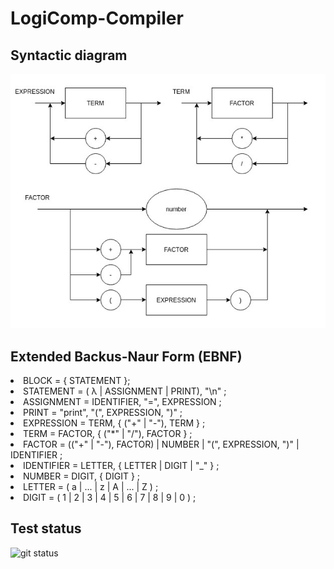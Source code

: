 # LogiComp-Compiler

## Syntactic diagram 
![Syntactic diagram](Diagram.png)

## Extended Backus-Naur Form (EBNF)

<li>BLOCK = { STATEMENT };
<li>STATEMENT = ( λ | ASSIGNMENT | PRINT), "\n" ;
<li>ASSIGNMENT = IDENTIFIER, "=", EXPRESSION ;
<li>PRINT = "print", "(", EXPRESSION, ")" ;
<li>EXPRESSION = TERM, { ("+" | "-"), TERM } ;
<li>TERM = FACTOR, { ("*" | "/"), FACTOR } ;
<li>FACTOR = (("+" | "-"), FACTOR) | NUMBER | "(", EXPRESSION, ")" | IDENTIFIER ;
<li>IDENTIFIER = LETTER, { LETTER | DIGIT | "_" } ;
<li>NUMBER = DIGIT, { DIGIT } ;
<li>LETTER = ( a | ... | z | A | ... | Z ) ;
<li>DIGIT = ( 1 | 2 | 3 | 4 | 5 | 6 | 7 | 8 | 9 | 0 ) ;

## Test status
![git status](http://3.129.230.99/svg/MekhyW/LogiComp-Compiler/)
